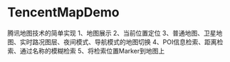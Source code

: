 # TencentMapDemo
腾讯地图技术的简单实现
1、地图展示
2、当前位置定位
3、普通地图、卫星地图、实时路况图层、夜间模式、导航模式的地图切换
4、POI信息检索、距离检索、通过名称的模糊检索
5、将检索位置Marker到地图上
